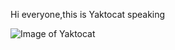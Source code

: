 Hi everyone,this is Yaktocat speaking

![Image of Yaktocat](https://octodex.github.com/images/yaktocat.png)
